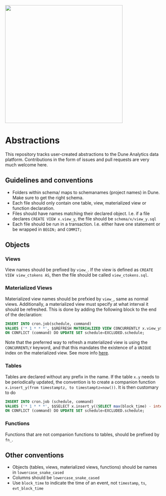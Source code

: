 <img src="https://drive.google.com/uc?id=1EXOU7PBL9SUApPb4-MNY0SlbtnZgEAfq" width="380px">

# Abstractions

This repository tracks user-created abstractions to the Dune Analytics data platform. Contributions in the form of issues and pull requests are very much welcome here.

## Guidelines and conventions
- Folders within schema/ maps to schemanames (project names) in Dune. Make sure to get the right schema.
- Each file should only contain one table, view, materialized view or function declaration.
- Files should have names matching their declared object. I.e. if a file declares `CREATE VIEW x.view_y`, the file should be `schema/x/view_y.sql`
- Each file should be run in a transaction. I.e. either have one statement or be wrapped in `BEGIN;` and `COMMIT;`


## Objects

### Views
View names should be prefixed by `view_`. If the view is defined as `CREATE VIEW view_ctokens AS`, then the file should be called `view_ctokens.sql`. 

### Materialized Views
Materialized view names should be prefxied by `view_`, same as normal views.
Additionally, a materialized view must specify at what interval it should be refreshed. This is done by adding the following block to the end of the declaration:
```sql
INSERT INTO cron.job(schedule, command)
VALUES ('* 1 * * *', $$REFRESH MATERIALIZED VIEW CONCURRENTLY x.view_y$$)
ON CONFLICT (command) DO UPDATE SET schedule=EXCLUDED.schedule;
```
Note that the preferred way to refresh a materialized view is using the `CONCURRENTLY` keyword, and that this mandates the existence of a `UNIQUE` index on the materialized view. See more info [here](https://www.postgresql.org/docs/12/sql-refreshmaterializedview.html).

### Tables
Tables are declared without any prefix in the name. If the table `x.y` needs to be periodically updated, the convention is to create a companion function `x.insert_y(from timestamptz, to timestamptz=now())`. It is then customary to do
```sql
INSERT INTO cron.job (schedule, command)
VALUES ('* 1 * * *', $$SELECT x.insert_y((SELECT max(block_time) - interval '1 days' FROM x.y));$$)
ON CONFLICT (command) DO UPDATE SET schedule=EXCLUDED.schedule;
```

### Functions
Functions that are not companion functions to tables, should be prefixed by `fn_`.


## Other conventions
- Objects (tables, views, materialized views, functions) should be names in `lowercase_snake_cased`
- Columns should be `lowercase_snake_cased`
- Use `block_time` to indicate the time of an event, not `timestamp`, `ts`, `evt_block_time`
